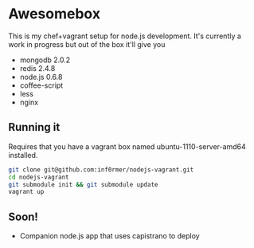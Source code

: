 # Awesomebox
This is my chef+vagrant setup for node.js development. It's currently a
work in progress but out of the box it'll give you

* mongodb 2.0.2
* redis 2.4.8
* node.js 0.6.8
* coffee-script
* less
* nginx

## Running it
Requires that you have a vagrant box named ubuntu-1110-server-amd64 installed.

```bash
git clone git@github.com:inf0rmer/nodejs-vagrant.git
cd nodejs-vagrant
git submodule init && git submodule update
vagrant up
```

## Soon!

* Companion node.js app that uses capistrano to deploy
